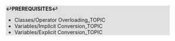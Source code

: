 <div style="margin:2em; background-color: #e0e0e0;">

<strong>↩PREREQUISITES↩</strong>

 * Classes/Operator Overloading_TOPIC
 * Variables/Implicit Conversion_TOPIC
 * Variables/Explicit Conversion_TOPIC

</div>

